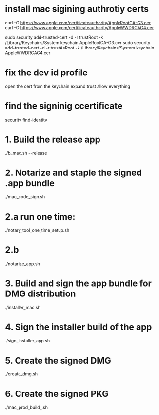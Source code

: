 # install mac sigining authrotiy certs
curl -O https://www.apple.com/certificateauthority/AppleRootCA-G3.cer                                  
curl -O https://www.apple.com/certificateauthority/AppleWWDRCAG4.cer                                   

sudo security add-trusted-cert -d -r trustRoot -k /Library/Keychains/System.keychain AppleRootCA-G3.cer 
sudo security add-trusted-cert -d -r trustAsRoot -k /Library/Keychains/System.keychain AppleWWDRCAG4.cer

# fix the dev id profile
open the cert from the keychain
expand trust
allow everything

# find the signinig ccertificate
security find-identity 

# 1. Build the release app
./b_mac.sh --release

# 2. Notarize and staple the signed .app bundle
./mac_code_sign.sh

# 2.a run one time:
./notary_tool_one_time_setup.sh

# 2.b
./notarize_app.sh

# 3. Build and sign the app bundle for DMG distribution
./installer_mac.sh

# 4. Sign the installer build of the app
./sign_installer_app.sh

# 5. Create the signed DMG
./create_dmg.sh

# 6. Create the signed PKG
./mac_prod_build_.sh




